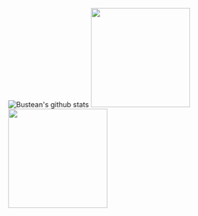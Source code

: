 ![Bustean's github stats](https://github-readme-stats.vercel.app/api?username=BusteanHAN&count_private=true&show_icons=true&include_all_commits=true&theme=radical&bg_color=0d1117)
<img src="https://cdn.discordapp.com/attachments/806300597338767450/833107403859820555/02rikkaspinleft.gif" width="200" />
<img src="https://cdn.discordapp.com/attachments/806300597338767450/833106065980915742/02rikkaspin.gif" width="200"/>
<!-- ![](https://cdn.discordapp.com/attachments/806300597338767450/833100799361286174/02rikkaspin.gif =200x200) -->
<!--
Here are some ideas to get you started:

- 🔭 I’m currently working on ...
- 🌱 I’m currently learning ...
- 👯 I’m looking to collaborate on ...
- 🤔 I’m looking for help with ...
- 💬 Ask me about ...
- 📫 How to reach me: ...
- 😄 Pronouns: ...
- ⚡ Fun fact: ...
-->
